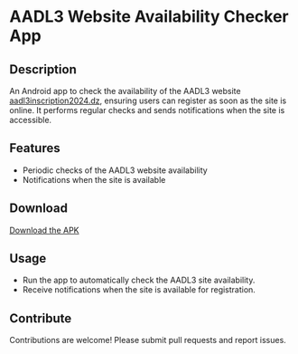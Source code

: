 # AADL3 Website Availability Checker App

## Description

An Android app to check the availability of the AADL3 website [aadl3inscription2024.dz](aadl3inscription2024.dz), ensuring users can register as soon as the site is online. It performs regular checks and sends notifications when the site is accessible.

## Features

- Periodic checks of the AADL3 website availability
- Notifications when the site is available

## Download

[Download the APK](https://github.com/BackPackerDz/AADL3Checker/raw/main/AADL3Checker.apk)

## Usage

- Run the app to automatically check the AADL3 site availability.
- Receive notifications when the site is available for registration.

## Contribute

Contributions are welcome! Please submit pull requests and report issues.
